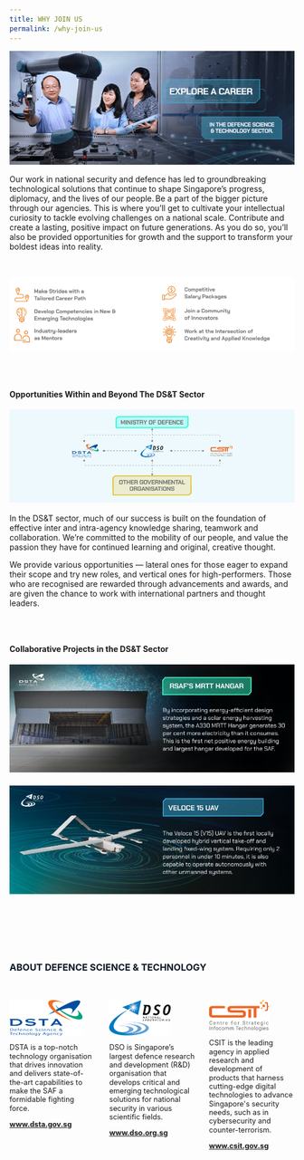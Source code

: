 ```yaml
---
title: WHY JOIN US
permalink: /why-join-us
---
```

![Alt text for image on Isomer site](/images/join/Join_Banner.png)
<p style="">Our work in national security and defence has led to groundbreaking technological solutions that continue to shape Singapore’s progress, diplomacy, and the lives of our people. Be a part of the bigger picture through our agencies. This is where you’ll  get to cultivate your intellectual curiosity to tackle evolving challenges on a national scale. Contribute and create a lasting, positive impact on future generations. As you do so, you’ll also be provided opportunities for growth and the support to transform your boldest ideas into reality.</p>
<img src="/images/join/Join_Benefits.png" style="margin:2rem 0;" />

<h4 style="font-weight:bold;margin-top:2rem;">Opportunities Within and Beyond The DS&T Sector</h4>
<img src="images/join/Join_CollaborativeNetwork.png"/>

<p style="margin-top:1rem;">In the DS&T sector, much of our success is built on the foundation of effective inter and intra-agency knowledge sharing, teamwork and collaboration. We’re committed to the mobility of our people, and value the passion they have for continued learning and original, creative thought. 
 </p>
<p>
We provide various opportunities — lateral ones for those eager to expand their scope and try new roles, and vertical ones for high-performers. Those who are recognised are rewarded through advancements and awards, and are given the chance to work with international partners and thought leaders.
</p>

<h4 style="font-weight:bold;margin-top:4rem;">Collaborative Projects in the DS&T Sector</h4>
<img src="images/join/Join_Project1-MRTTHangar.jpg" style="margin-bottom:1.25rem;"/>
<a target="_blank" href="https://www.dsta.gov.sg/latest-news/spotlight/building-sustainability"><img src="images/join/Join_Project2-V15UAV.jpg" style="margin-bottom:1.25rem;"/></a>

<h3 style="font-weight:bold;margin-top:6rem;color:#0C1926;">ABOUT DEFENCE SCIENCE & TECHNOLOGY</h3>

<style>
    .dst-3-col{display:flex;justify-content:space-between;}
    .dst-col{display:flex;width:30%;flex-direction:column;}
    .dst-col img{
    width:fit-content;
    margin:2rem 0 0 0;
    }
    
    @media (max-width:767px){
    .dst-3-col{
        flex-direction:column;
    }
    
    .dst-col{
    width:100%;}
    }
</style>

<div class="dst-3-col">
	<div class="dst-col">
		<img src="/images/dsta-logo.png" style=""/>
			<p style="font-size:0.8rem;line-height:1.2">DSTA is a top-notch technology organisation that drives innovation and delivers state-of-the-art capabilities to make the SAF a formidable fighting force.</p>
			<a href="https://www.dsta.gov.sg/home" target="_blank" style="font-weight:bold;font-size:0.8rem;line-height:1.2">www.dsta.gov.sg</a>
	</div>
	<div class="dst-col">
		<img src="/images/dso-logo.png" style=""/>
			<p style="font-size:0.8rem;line-height:1.2">DSO is Singapore’s largest defence research and development (R&D) organisation that develops critical and emerging technological solutions for national security in various scientific fields. 
</p>
			<a href="https://www.dso.org.sg" target="_blank" style="font-weight:bold;font-size:0.8rem;line-height:1.2">www.dso.org.sg</a>
	</div>
	<div class="dst-col">
		<img src="/images/csit-logo.png" style=""/>
			<p style="font-size:0.8rem;line-height:1.2">CSIT is the leading agency in applied research and development of products that harness cutting-edge digital technologies to advance Singapore's security needs, such as in cybersecurity and counter-terrorism.</p>
			<a href="https://www.csit.gov.sg" target="_blank" style="font-weight:bold;font-size:0.8rem;line-height:1.2">www.csit.gov.sg</a>
	</div>
</div>